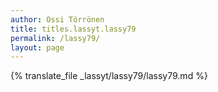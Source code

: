 ```yaml
---
author: Ossi Törrönen
title: titles.lassyt.lassy79
permalink: /lassy79/
layout: page
---
```

{% translate_file _lassyt/lassy79/lassy79.md %}